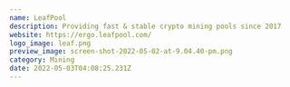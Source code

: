 ```yaml
---
name: LeafPool
description: Providing fast & stable crypto mining pools since 2017
website: https://ergo.leafpool.com/
logo_image: leaf.png
preview_image: screen-shot-2022-05-02-at-9.04.40-pm.png
category: Mining
date: 2022-05-03T04:08:25.231Z
---
```

